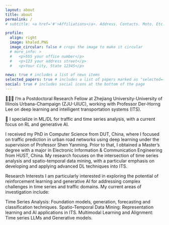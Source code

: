 ```yaml
---
layout: about
title: about
permalink: /
# subtitle: <a href='#'>Affiliations</a>. Address. Contacts. Moto. Etc.

profile:
  align: right
  image: khaled.PNG
  image_circular: false # crops the image to make it circular
  # more_info: >
  #   <p>555 your office number</p>
  #   <p>123 your address street</p>
  #   <p>Your City, State 12345</p>

news: true # includes a list of news items
selected_papers: true # includes a list of papers marked as "selected={true}"
social: true # includes social icons at the bottom of the page
---
```


👨🏻‍💻 I’m a Postdoctoral Research Fellow at Zhejiang University-University of Illinois Urbana-Champaign (ZJU-UIUC), working with Professor Der-Horng Lee on deep learning and intelligent transportation systems (ITS).

🔬 I specialize in ML/DL for traffic and time series analysis, with a current focus on RL and generative AI.

I received my PhD in Computer Science from DUT, China, where I focused on traffic prediction in urban road networks using deep learning under the supervision of Professor Shen Yanming. Prior to that, I obtained a Master’s degree with a major in Electronic Information & Communication Engineering from HUST, China. My research focuses on the intersection of time series analysis and spatio-temporal data mining, with a particular emphasis on developing and applying advanced DL techniques into ITS.

Research Interests
I am particularly interested in exploring the potential of reinforcement learning and generative AI for addressing complex challenges in time series and traffic domains. My current areas of investigation include:

Time Series Analysis: Foundation models, generation, forecasting and classification techniques.
Spatio-Temporal Data Mining: Representation learning and AI applications in ITS.
Multimodal Learning and Alignment: Time series LLMs and Generative models.

